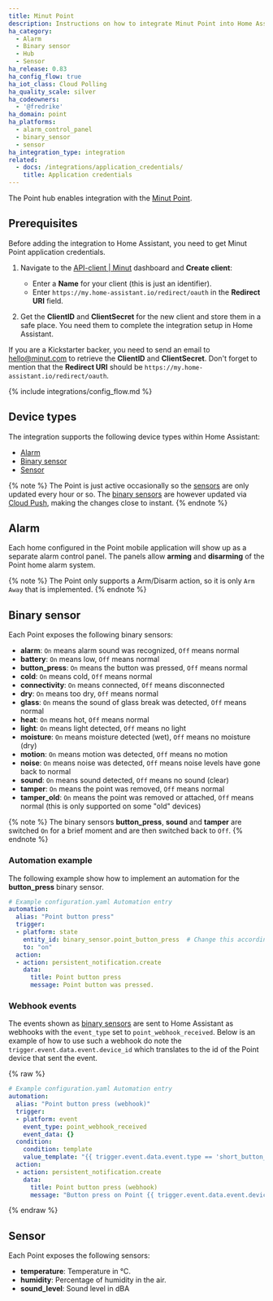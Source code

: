 ```yaml
---
title: Minut Point
description: Instructions on how to integrate Minut Point into Home Assistant.
ha_category:
  - Alarm
  - Binary sensor
  - Hub
  - Sensor
ha_release: 0.83
ha_config_flow: true
ha_iot_class: Cloud Polling
ha_quality_scale: silver
ha_codeowners:
  - '@fredrike'
ha_domain: point
ha_platforms:
  - alarm_control_panel
  - binary_sensor
  - sensor
ha_integration_type: integration
related:
  - docs: /integrations/application_credentials/
    title: Application credentials
---
```


The Point hub enables integration with the [Minut Point](https://minut.com/).


## Prerequisites

Before adding the integration to Home Assistant, you need to get Minut Point application credentials.

1. Navigate to the [API-client | Minut](https://web.minut.com/settings/api-clients) dashboard and **Create client**:

   - Enter a **Name** for your client (this is just an identifier).
   - Enter `https://my.home-assistant.io/redirect/oauth` in the **Redirect URI** field.
2. Get the **ClientID** and **ClientSecret** for the new client and store them in a safe place. You need them to complete the integration setup in Home Assistant.

<div class='note'>

If you are a Kickstarter backer, you need to send an email to hello@minut.com to retrieve the **ClientID** and **ClientSecret**. Don't forget to mention that the **Redirect URI** should be `https://my.home-assistant.io/redirect/oauth`.

</div>

{% include integrations/config_flow.md %}

## Device types

The integration supports the following device types within Home Assistant:
  - [Alarm](#alarm)
  - [Binary sensor](#binary-sensor)
  - [Sensor](#sensor)

{% note %}
The Point is just active occasionally so the [sensors](#sensor) are only updated every hour or so. The [binary sensors](#binary-sensor) are however updated via [Cloud Push](/blog/2016/02/12/classifying-the-internet-of-things/#cloud-pushing-new-state), making the changes close to instant.
{% endnote %}

## Alarm

Each home configured in the Point mobile application will show up as a separate alarm control panel. The panels allow **arming** and **disarming** of the Point home alarm system.

{% note %}
The Point only supports a Arm/Disarm action, so it is only `Arm Away` that is implemented.
{% endnote %}

## Binary sensor

Each Point exposes the following binary sensors:

- **alarm**: `On` means alarm sound was recognized, `Off` means normal
- **battery**: `On` means low, `Off` means normal
- **button_press**: `On` means the button was pressed, `Off` means normal
- **cold**: `On` means cold, `Off` means normal
- **connectivity**: `On` means connected, `Off` means disconnected
- **dry**: `On` means too dry, `Off` means normal
- **glass**: `On` means the sound of glass break was detected, `Off` means normal
- **heat**: `On` means hot, `Off` means normal
- **light**: `On` means light detected, `Off` means no light
- **moisture**: `On` means moisture detected (wet), `Off` means no moisture (dry)
- **motion**: `On` means motion was detected, `Off` means no motion
- **noise**: `On` means noise was detected, `Off` means noise levels have gone back to normal
- **sound**: `On` means sound detected, `Off` means no sound (clear)
- **tamper**: `On` means the point was removed, `Off` means normal
- **tamper_old**: `On` means the point was removed or attached, `Off` means normal (this is only supported on some "old" devices)

{% note %}
The binary sensors **button_press**, **sound** and **tamper** are switched `On` for a brief moment and are then switched back to `Off`.
{% endnote %}

### Automation example

The following example show how to implement an automation for the **button_press** binary sensor.

```yaml
# Example configuration.yaml Automation entry
automation:
  alias: "Point button press"
  trigger:
  - platform: state
    entity_id: binary_sensor.point_button_press  # Change this accordingly
    to: "on"
  action:
  - action: persistent_notification.create
    data:
      title: Point button press
      message: Point button was pressed.
```

### Webhook events

The events shown as [binary sensors](#binary-sensor) are sent to Home Assistant as webhooks with the `event_type` set to `point_webhook_received`. Below is an example of how to use such a webhook do note the `trigger.event.data.event.device_id` which translates to the id of the Point device that sent the event.

{% raw %}

```yaml
# Example configuration.yaml Automation entry
automation:
  alias: "Point button press (webhook)"
  trigger:
  - platform: event
    event_type: point_webhook_received
    event_data: {}
  condition:
    condition: template
    value_template: "{{ trigger.event.data.event.type == 'short_button_press' }}"
  action:
  - action: persistent_notification.create
    data:
      title: Point button press (webhook)
      message: "Button press on Point {{ trigger.event.data.event.device_id }}"
```

{% endraw %}

## Sensor

Each Point exposes the following sensors:

- **temperature**: Temperature in °C.
- **humidity**: Percentage of humidity in the air.
- **sound_level**: Sound level in dBA
